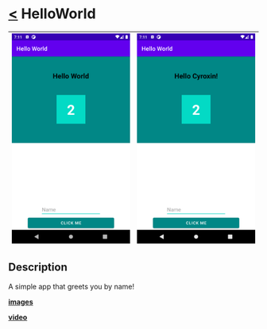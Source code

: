 # [<](README.md) HelloWorld
|  ![image](/Assets/HelloWorld/appimg2.png) | ![image](/Assets/HelloWorld/appimg6.png)
 | :------ | :-------- 

## Description

A simple app that greets you by name! 

**[images](/Assets/HelloWorld/)**


**[video](/Assets/HelloWorld/App.mp4?raw=true)**

